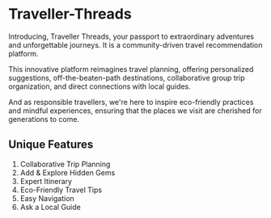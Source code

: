 # Traveller-Threads

Introducing, Traveller Threads, your passport to extraordinary adventures and unforgettable journeys. It is a community-driven travel recommendation platform.

This innovative platform reimagines travel planning, offering personalized suggestions, off-the-beaten-path destinations, collaborative group trip organization, and direct connections with local guides. 

And as responsible travellers, we're here to inspire eco-friendly practices and mindful experiences, ensuring that the places we visit are cherished for generations to come.

## Unique Features

1. Collaborative Trip Planning
2. Add & Explore Hidden Gems
3. Expert Itinerary
4. Eco-Friendly Travel Tips
5. Easy Navigation
6. Ask a Local Guide


